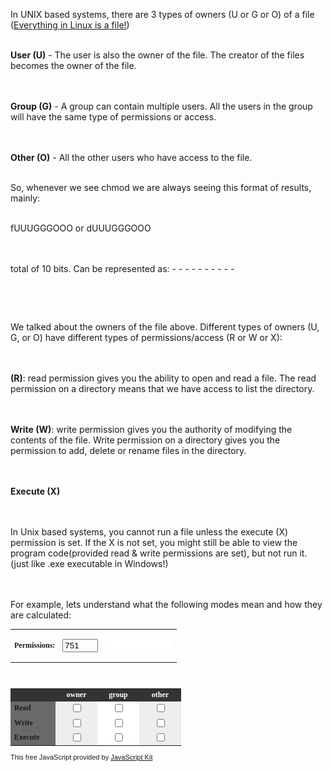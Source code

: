 <html>
 <head>
  <script type="text/javascript">
<!--

/*
Jeroen's Chmod Calculator- By Jeroen Vermeulen of Alphamega Hosting <jeroen@alphamegahosting.com> 
Visit http://www.javascriptkit.com for this script and more
This notice must stay intact
*/
 
function octalchange() 
{
	var val = document.chmod.t_total.value;
	var ownerbin = parseInt(val.charAt(0)).toString(2);
	while (ownerbin.length<3) { ownerbin="0"+ownerbin; };
	var groupbin = parseInt(val.charAt(1)).toString(2);
	while (groupbin.length<3) { groupbin="0"+groupbin; };
	var otherbin = parseInt(val.charAt(2)).toString(2);
	while (otherbin.length<3) { otherbin="0"+otherbin; };
	document.chmod.owner4.checked = parseInt(ownerbin.charAt(0)); 
	document.chmod.owner2.checked = parseInt(ownerbin.charAt(1));
	document.chmod.owner1.checked = parseInt(ownerbin.charAt(2));
	document.chmod.group4.checked = parseInt(groupbin.charAt(0)); 
	document.chmod.group2.checked = parseInt(groupbin.charAt(1));
	document.chmod.group1.checked = parseInt(groupbin.charAt(2));
	document.chmod.other4.checked = parseInt(otherbin.charAt(0)); 
	document.chmod.other2.checked = parseInt(otherbin.charAt(1));
	document.chmod.other1.checked = parseInt(otherbin.charAt(2));
	calc_chmod(1);
};

function calc_chmod(nototals)
{
  var users = new Array("owner", "group", "other");
  var totals = new Array("","","");
  var syms = new Array("","","");

	for (var i=0; i<users.length; i++)
	{
	  var user=users[i];
		var field4 = user + "4";
		var field2 = user + "2";
		var field1 = user + "1";
		//var total = "t_" + user;
		var symbolic = "sym_" + user;
		var number = 0;
		var sym_string = "";
	
		if (document.chmod[field4].checked == true) { number += 4; }
		if (document.chmod[field2].checked == true) { number += 2; }
		if (document.chmod[field1].checked == true) { number += 1; }
	
		if (document.chmod[field4].checked == true) {
			sym_string += "r";
		} else {
			sym_string += "-";
		}
		if (document.chmod[field2].checked == true) {
			sym_string += "w";
		} else {
			sym_string += "-";
		}
		if (document.chmod[field1].checked == true) {
			sym_string += "x";
		} else {
			sym_string += "-";
		}
	
		//if (number == 0) { number = ""; }
	  //document.chmod[total].value = 
		totals[i] = totals[i]+number;
		syms[i] =  syms[i]+sym_string;
	
  };
	if (!nototals) document.chmod.t_total.value = totals[0] + totals[1] + totals[2];
	document.chmod.sym_total.value = "-" + syms[0] + syms[1] + syms[2];
}
window.onload=octalchange
//-->
</script>
 </head>
 
  
  
  In UNIX based systems, there are 3 types of owners (U or G or O) of a file (<a href="https://en.wikipedia.org/wiki/Everything_is_a_file">Everything in Linux is a file!</a>)<br>


<br><b>User (U)</b> - The user is also the owner of the file. The creator of the files becomes the owner of the file.


<br><br><b>Group (G)</b> - A group can contain multiple users. All the users in the group will have the same type of permissions or access.


<br><br><b>Other (O)</b> - All the other users who have access to the file.<br>


<br>So, whenever we see chmod we are always seeing this format of results, mainly:<br>

<br>fUUUGGGOOO or dUUUGGGOOO 

<br><br>total of 10 bits. Can be represented as: - - - - - - - - - -

<br>
 <p><b><font color="white">Permissions:</font></b></p>

We talked about the owners of the file above. Different types of owners (U, G, or O) have different types of permissions/access (R or W or X):

<br><br><b>(R)</b>: read permission gives you the ability to open and read a file. The read permission on a directory means that we have access to list the directory.

<br><br><b>Write (W)</b>: write permission gives you the authority of modifying the contents of the file. Write permission on a directory gives you the permission to add, delete or rename files in the directory. 

<br><br><b>Execute (X)</b>

 <br><br>In Unix based systems, you cannot run a file unless the execute (X) permission is set. If the X is not set, you might still be able to view the program code(provided read & write permissions are set), but not run it. (just like .exe executable in Windows!)

<br><br>For example, lets understand what the following modes mean and how they are calculated:<br>

<form name="chmod">
<TABLE BORDER="0" CELLSPACING="0" CELLPADDING="0" style="font:normal 12px Verdana">
<TR ALIGN="LEFT" VALIGN="MIDDLE">
<TD><h4><b>Permissions:</b></h4></TD>
<TD><input type="text" name="t_total" value="751" size="4" onKeyUp="octalchange()"></TD>
<TD><input type="text" name="sym_total" value="" size="12" READONLY="1" STYLE='border: 0px none; font-family: "Courier New", Courier, mono;'></TD>
</TR>
</TABLE>
<BR>
<table cellpadding="2" cellspacing="0" border="0" style="font:normal 12px Verdana">
<tr bgcolor="#333333">
<td WIDTH="60" align="left"></td>
<td WIDTH="55" align="center" style="color:white"><b>owner
</b></td>
<td WIDTH="55" align="center" style="color:white"><b>group
</b></td>
<td WIDTH="55" align="center" style="color:white"><b>other
</b></td>
</tr>
<tr bgcolor="#dddddd">
<td WIDTH="60" align="left" nowrap BGCOLOR="#696969"><b>Read</b></td>
<td WIDTH="55" align="center" bgcolor="#EEEEEE">
<input type="checkbox" name="owner4" value="4" onclick="calc_chmod()">
</td>
<td WIDTH="55" align="center" bgcolor="#ffffff"><input type="checkbox" name="group4" value="4" onclick="calc_chmod()">
</td>
<td WIDTH="55" align="center" bgcolor="#EEEEEE">
<input type="checkbox" name="other4" value="4" onclick="calc_chmod()">
</td>
</tr>
<tr bgcolor="#dddddd">		
<td WIDTH="60" align="left" nowrap BGCOLOR="#696969"><b>Write</b></td>
<td WIDTH="55" align="center" bgcolor="#EEEEEE">
<input type="checkbox" name="owner2" value="2" onclick="calc_chmod()"></td>
<td WIDTH="55" align="center" bgcolor="#ffffff"><input type="checkbox" name="group2" value="2" onclick="calc_chmod()">
</td>
<td WIDTH="55" align="center" bgcolor="#EEEEEE">
<input type="checkbox" name="other2" value="2" onclick="calc_chmod()">
</td>
</tr>
<tr bgcolor="#dddddd">		
<td WIDTH="60" align="left" nowrap BGCOLOR="#696969"><b>Execute</b></td>
<td WIDTH="55" align="center" bgcolor="#EEEEEE">
<input type="checkbox" name="owner1" value="1" onclick="calc_chmod()">
</td>
<td WIDTH="55" align="center" bgcolor="#ffffff"><input type="checkbox" name="group1" value="1" onclick="calc_chmod()">
</td>
<td WIDTH="55" align="center" bgcolor="#EEEEEE">
<input type="checkbox" name="other1" value="1" onclick="calc_chmod()">
</td>
</tr>
</table>
<span style="font:normal 11px Arial">This free JavaScript provided by <a href="http://www.javascriptkit.com">JavaScript Kit</a></span>

